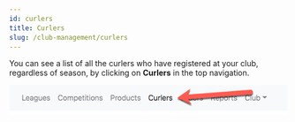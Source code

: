 ```yaml
---
id: curlers
title: Curlers
slug: /club-management/curlers
---
```


You can see a list of all the curlers who have registered at your club, regardless of season, by clicking on **Curlers** in the top navigation.

![enter image description here](/static/img/docs/club-management/curlers/navigation.png)
<!--stackedit_data:
eyJoaXN0b3J5IjpbMTcyMjkzNTQ4MSw3OTAyMDkyMjddfQ==
-->